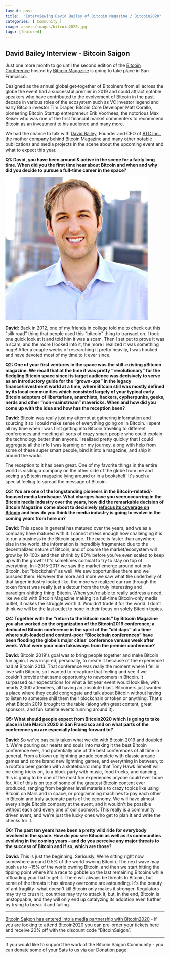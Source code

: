 ```yaml
---
layout: post
title:  "Interviewing David Bailey of Bitcoin Magazine / Bitcoin2020"
categories: [ Community ]
image: assets/images/bitcoin2020.jpg
tags: [featured]
---
```


## David Bailey Interview - Bitcoin Saigon

Just one more month to go until the second edition of the [Bitcoin Conference](https://www.bitcoin2020conference.com/ "Bitcoin Conference") hosted by [Bitcoin Magazine](https://bitcoinmagazine.com/ "Bitcoin Magazine") is going to take place in San Francisco.

Designed as the annual global get-together of Bitcoiners from all across the globe the event had a successful premier in 2019 and could attract notable speakers who have contributed to the evolvement of Bitcoin in the past decade in various roles of the ecosystem such as VC investor legend and early Bitcoin investor Tim Draper, Bitcoin Core Developer Matt Corallo, pioneering Bitcoin Startup entrepreneur Erik Voorhees, the notorious Max Keiser who was one of the first financial market commenters to recommend Bitcoin as an investment to his audience and many more.

We had the chance to talk with [David Bailey](https://twitter.com/DavidFBailey "David Bailey"), Founder and CEO of [BTC Inc.](https://b.tc/ "BTC Inc."), the mother company behind Bitcoin Magazine and many other notable publications and media projects in the scene about the upcoming event and what to expect this year.

**Q1: David, you have been around & active in the scene for a fairly long time. When did you the first time hear about Bitcoin and when and why did you decide to pursue a full-time career in the space?**

![](../assets/images/davidbailey.png)

**David:** Back in 2012, one of my friends in college told me to check out this "silk road" thing that people used this "bitcoin" thing to transact on. I took one quick look at it and told him it was a scam. Then I set out to prove it was a scam, and the more I looked into it, the more I realized it was something huge! After a couple weeks of researching it pretty heavily, I was hooked and have devoted most of my time to it ever since.

**Q2: One of your first ventures in the space was the still-existing yBitcoin magazine. We recall that at the time it was pretty “revolutionary” for the fledgling Bitcoin space since its target audience was decisively to serve as an introductory guide for the “grown-ups” in the legacy finance/investment world at a time, where Bitcoin still was mostly defined by its local communities which consisted largely of your typical early Bitcoin adopters of libertarians, anarchists, hackers, cypherpunks, geeks, nerds and other “non-mainstream” mavericks. When and how did you come up with the idea and how has the reception been?**

**David:** Bitcoin was really just my attempt at gathering information and sourcing it so I could make sense of everything going on in Bitcoin. I spent all my time when I was first getting into Bitcoin traveling to different conferences and meeting all sorts of crazy smart people who could explain the technology better than anyone. I realized pretty quickly that I could aggregate all the info I was learning on my journey, along with help from some of these super smart people, bind it into a magazine, and ship it around the world.

The reception to it has been great. One of my favorite things in the entire world is visiting a company on the other side of the globe from me and seeing a yBitcoin magazine lying around or in a bookshelf. It's such a special feeling to spread the message of Bitcoin.

**Q3: You are one of the longstanding pioneers in the Bitcoin-related/-focused media landscape. What changes have you seen occurring in the Bitcoin media industry over the years, how did the remarkable decision of Bitcoin Magazine come about to decisively [refocus its coverage on Bitcoin](https://medium.com/`@`BitcoinMagazine/make-bitcoin-fun-again-47c6837788c3 "refocus its coverage on Bitcoin") and how do you think the media industry is going to evolve in the coming years from here on?**

**David:** This space in general has matured over the years, and we as a company have matured with it. I cannot stress enough how challenging it is to run a business in the Bitcoin space. The pace is faster than anywhere else in the world, the information is incredibly fragmented due to the decentralized nature of Bitcoin, and of course the market/ecosystem will grow by 10-100x and then shrink by 80% before you've even scaled to keep up with the growth! It's sometimes comical to try to stay on top of everything. In ~2015-2017 we saw the market emerge around not only Bitcoin, but "blockchain" as well. We saw opportunities there and we pursued them. However the more and more we saw what the underbelly of that larger industry looked like, the more we realized our run through the token forest was really just a detour from the truly interesting and paradigm-shifting thing: Bitcoin. When you're able to really address a need, like we did with Bitcoin Magazine making it a full-time Bitcoin-only media outlet, it makes the struggle worth it. Wouldn't trade it for the world. I don't think we will be the last outlet to hone in their focus on solely Bitcoin topics.

**Q4: Together with the “return to the Bitcoin roots” by Bitcoin Magazine you also worked on the organization of the Bitcoin2019 conference; a dedicated Bitcoin conference in the spirit of the “old days” at a time where suit-loaded and content-poor “Blockchain conferences” have been flooding the globe’s major cities’ conference venues week after week. What were your main takeaways from the premier conference?**

**David:** Bitcoin 2019's goal was to bring people together and make Bitcoin fun again. I was inspired, personally, to create it because of the experience I had at Bitcoin 2013. That conference was really the moment where I fell in love with Bitcoin, so I wanted to recapture that feeling and see if we couldn't provide that same opportunity to newcomers in Bitcoin. It surpassed our expectations for what a 1st year event would look like, with nearly 2,000 attendees, all having an absolute blast. Bitcoiners just wanted a place where they could congregate and talk about Bitcoin without having to listen to someone shill them their blockchain or token or anything. That's what Bitcoin 2019 brought to the table (along with great content, great sponsors, and fun satelite events running around it).

**Q5: What should people expect from Bitcoin2020 which is going to take place in late March 2020 in San Francisco and on what parts of the conference you are especially looking forward to?**

**David:** So we've basically taken what we did with Bitcoin 2019 and doubled it. We're pouring our hearts and souls into making it the best Bitcoin conference ever, and potentially one of the best conferences of all time in general. From a blown up lightning arcade complete with classic arcade games and some brand new lightning games, and everything in between, to a rooftop beer garden with a skateboard ramp that Tony Hawk himself will be doing tricks on, to a block party with music, food trucks, and dancing, this is going to be one of the most fun experiences anyone could ever hope for. All of this is on top of some of the greatest Bitcoin content ever produced, ranging from beginner level materials to crazy topics like using Bitcoin on Mars and in space, or programming machines to pay each other in Bitcoin and truly automate parts of the economy. We will have almost every single Bitcoin company at the event, and it wouldn't be possible without each and every one of our sponsors. This really is a community driven event, and we're just the lucky ones who get to plan it and write the checks for it.


**Q6: The past ten years have been a pretty wild ride for everybody involved in the space. How do you see Bitcoin as well as its communities evolving in the coming years - and do you perceive any major threats to the success of Bitcoin and if so, which are those?**

**David:** This is just the beginning. Seriously. We're sitting right now somewhere around 0.5% of the world owning Bitcoin. The next wave may push us to ~15% of the world owning Bitcoin, and then we start hitting the tipping point where it's a race to gobble up the last remaining Bitcoins while offloading your fiat to get it. There will always be threats to Bitcoin, but some of the threats it has already overcome are astounding. It's the beauty of antifragility- what doesn't kill Bitcoin only makes it stronger. Regulators may try to crush it, countries may try to attack it, but, in the end, Bitcoin is unstoppable, and they will only end up catalyzing its adoption even further by trying to break it and failing.

----

[Bitcoin Saigon has entered into a media partnership with Bitcoin2020](https://bitcoinsaigon.org/bitcoin2020-conference/ "Bitcoin Saigon has been entered into media partnership with Bitcoin2020") - if you are looking to attend Bitcoin2020 you can pre-order your tickets [here](https://www.bitcoin2020conference.com/registration "here") and receive 20% off with the discount code “BitcoinSaigon”.

---

If you would like to support the work of the Bitcoin Saigon Community - you can donate some of your Sats to us via our [Donation page](http://bitcoinsaigon.org/donate-satoshis "Donation page")! 
